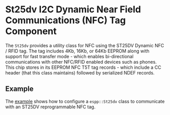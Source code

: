 # St25dv I2C Dynamic Near Field Communications (NFC) Tag Component

The `St25dv` provides a utility class for NFC using the ST25DV Dynamic NFC /
RFID tag. The tag includes 4Kb, 16Kb, or 64Kb EEPROM along with support for fast
transfer mode - which enables bi-directional communications with other NFC/RFID
enabled devices such as phones. This chip stores in its EEPROM NFC T5T tag
records - which include a CC header (that this class maintains) followed by
serialized NDEF records.

## Example

The [example](./example) shows how to configure a `espp::St25dv` class to
communicate with an ST25DV reprogrammable NFC tag.

